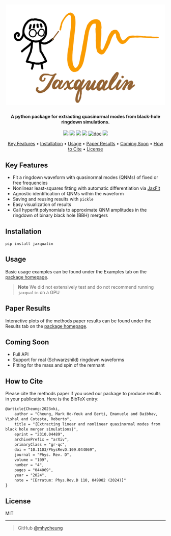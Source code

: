 <h1 align="center">
    <img src="docs/jaxqualin_logo.png" alt="jaxqualin" width="500">
</h1>

<h4 align="center"> A python package for extracting quasinormal modes from black-hole ringdown simulations.</h4>

<p align="center">
    <a href = "https://arxiv.org/abs/2310.04489"><img src="https://img.shields.io/badge/arXiv-2310.04489-b31b1b.svg"></a>
    <a href="https://badge.fury.io/py/jaxqualin"><img src="https://badge.fury.io/py/jaxqualin.svg"></a>
    <a href="https://github.com/mhycheung/jaxqualin/actions/workflows/pytest.yml"><img src="https://github.com/mhycheung/jaxqualin/actions/workflows/pytest.yml/badge.svg"></a>
    <a href="https://github.com/mhycheung/jaxqualin/blob/main/LICENSE"><img src="https://img.shields.io/badge/license-MIT-blue.svg"></a>
    <a href="https://mhycheung.github.io/jaxqualin/"><img src="https://badgen.net/badge/Read/the doc/blue" alt="doc"/></a>
    <a href="https://pypi.org/project/jaxqualin/"><img src="https://img.shields.io/pypi/pyversions/jaxqualin"></a>
</p>

<p align="center">
  <a href="#key-features">Key Features</a> •
  <a href="#installation">Installation</a> •
  <a href="#usage">Usage</a> •
  <a href="#paper-results">Paper Results</a> •
  <a href="#coming-soon">Coming Soon</a> •
  <a href="#how-to-cite">How to Cite</a> •
  <a href="#license">License</a> 
</p>

## Key Features

* Fit a ringdown waveform with quasinormal modes (QNMs) of fixed or free frequencies
* Nonlinear least-squares fitting with automatic differentiation via <a href="https://github.com/Dipolar-Quantum-Gases/jaxfit">JaxFit</a>
* Agnostic identification of QNMs within the waveform
* Saving and reusing results with `pickle`
* Easy visualization of results
* Call hyperfit polynomials to approximate QNM amplitudes in the ringdown of binary black hole (BBH) mergers

## Installation

```shell
pip install jaxqualin
```

## Usage

Basic usage examples can be found under the Examples tab on the <a href="https://mhycheung.github.io/jaxqualin/">package homepage</a>.

> **Note**
> We did not extensively test and do not recommend running `jaxqualin` on a GPU

## Paper Results

Interactive plots of the methods paper results can be found under the Results tab on the <a href="https://mhycheung.github.io/jaxqualin/">package homepage</a>.

## Coming Soon

* Full API
* Support for real (Schwarzshild) ringdown waveforms
* Fitting for the mass and spin of the remnant 

## How to Cite
Please cite the methods paper if you used our package to produce results in your publication.
Here is the BibTeX entry:
```
@article{Cheung:2023vki,
    author = "Cheung, Mark Ho-Yeuk and Berti, Emanuele and Baibhav, Vishal and Cotesta, Roberto",
    title = "{Extracting linear and nonlinear quasinormal modes from black hole merger simulations}",
    eprint = "2310.04489",
    archivePrefix = "arXiv",
    primaryClass = "gr-qc",
    doi = "10.1103/PhysRevD.109.044069",
    journal = "Phys. Rev. D",
    volume = "109",
    number = "4",
    pages = "044069",
    year = "2024",
    note = "[Erratum: Phys.Rev.D 110, 049902 (2024)]"
}
```

## License

MIT

---

> GitHub [@mhycheung](https://github.com/mhycheung)
